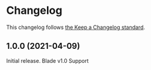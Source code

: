 # Changelog

This changelog follows [the Keep a Changelog standard](https://keepachangelog.com).

## 1.0.0 (2021-04-09)

Initial release.
Blade v1.0 Support
